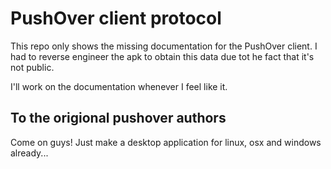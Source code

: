 PushOver client protocol
========

This repo only shows the missing documentation for the PushOver client. I had to reverse engineer the apk to obtain this data due tot he fact that it's not public.

I'll work on the documentation whenever I feel like it.

## To the origional pushover authors

Come on guys! Just make a desktop application for linux, osx and windows already... 
